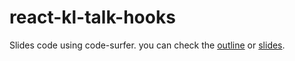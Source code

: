 # react-kl-talk-hooks

Slides code using code-surfer. you can check the [outline](/OUTLINE.md) or [slides](https://hooks-kyan.ayox.now.sh). 
